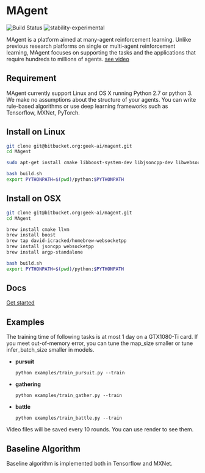 MAgent
==============================================

![Build Status](http://oj.kipsora.com:8080/buildStatus/icon?job=magent)
![stability-experimental](https://img.shields.io/badge/stability-experimental-orange.svg)

MAgent is a platform aimed at many-agent reinforcement learning.
Unlike previous research platforms on single or multi-agent reinforcement learning, 
MAgent focuses on supporting the tasks and the applications that require hundreds to millions of agents.
[see video](https://www.youtube.com/watch?v=HCSm0kVolqI)

## Requirement
MAgent currently support Linux and OS X running Python 2.7 or python 3.
We make no assumptions about the structure of your agents.
You can write rule-based algorithms or use deep learning frameworks such as Tensorflow, MXNet, PyTorch.

## Install on Linux

```bash
git clone git@bitbucket.org:geek-ai/magent.git
cd MAgent

sudo apt-get install cmake libboost-system-dev libjsoncpp-dev libwebsocketpp-dev

bash build.sh
export PYTHONPATH=$(pwd)/python:$PYTHONPATH
```

## Install on OSX
```bash
git clone git@bitbucket.org:geek-ai/magent.git
cd MAgent

brew install cmake llvm
brew install boost
brew tap david-icracked/homebrew-websocketpp
brew install jsoncpp websocketpp
brew install argp-standalone

bash build.sh
export PYTHONPATH=$(pwd)/python:$PYTHONPATH
```

## Docs
[Get started](/doc/get_started.md)


## Examples
The training time of following tasks is at most 1 day on a GTX1080-Ti card.
If you meet out-of-memory error, you can tune the map_size smaller or tune infer_batch_size smaller in models.

* **pursuit**

	```
	python examples/train_pursuit.py --train
	```

* **gathering**

	```
	python examples/train_gather.py --train
	```

* **battle**

	```
	python examples/train_battle.py --train
	```

Video files will be saved every 10 rounds. You can use render to see them.

## Baseline Algorithm
Baseline algorithm is implemented both in Tensorflow and MXNet.
